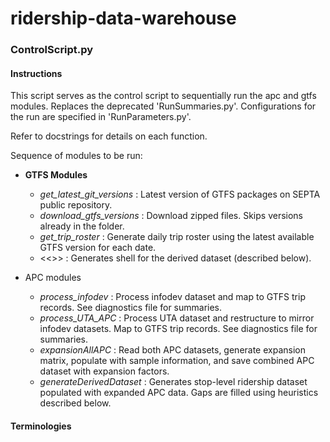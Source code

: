 # ridership-data-warehouse

### ControlScript.py

#### Instructions
This script serves as the control script to sequentially run the apc and gtfs modules. Replaces the deprecated 'RunSummaries.py'. Configurations for the run are specified in 'RunParameters.py'. 

Refer to docstrings for details on each function.

Sequence of modules to be run:
* **GTFS Modules**
	* *get_latest_git_versions* : Latest version of GTFS packages on SEPTA public repository.
	* *download_gtfs_versions* : Download zipped files. Skips versions already in the folder.
	* *get_trip_roster* : Generate daily trip roster using the latest available GTFS version for each date.
	* <<>> : Generates shell for the derived dataset (described below).

* APC modules
	* *process_infodev* : Process infodev dataset and map to GTFS trip records. See diagnostics file for summaries.
	* *process_UTA_APC* : Process UTA dataset and restructure to mirror infodev datasets. Map to GTFS trip records. See diagnostics file for summaries.
	* *expansionAllAPC* : Read both APC datasets, generate expansion matrix, populate with sample information, and save combined APC dataset with expansion factors. 
	* *generateDerivedDataset* : Generates stop-level ridership dataset populated with expanded APC data. Gaps are filled using heuristics described below.  


#### Terminologies
